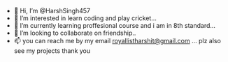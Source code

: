 - 👋 Hi, I’m @HarshSingh457
- 👀 I’m interested in learn coding and play cricket...
- 🌱 I’m currently learning proffesional course and i am in 8th standard...
- 💞️ I’m looking to collaborate on friendship..
- 📫 you can  reach me by my email royallistharshit@gmail.com ...
      plz also see my projects 
   thank you 
<!--
HarshSingh457/HarshSingh457 is a ✨ special ✨ repository because its `README.md` (this file) appears on your GitHub profile.
You can click the Preview link to take a look at your changes.
--->
